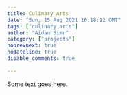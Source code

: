 ```yaml
---
title: Culinary Arts
date: "Sun, 15 Aug 2021 16:18:12 GMT"
tags: ["culinary arts"]
author: "Aidan Simu"
category: ["projects"]
noprevnext: true
nodateline: true
disable_comments: true

---
```


Some text goes here.

